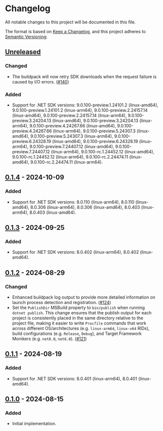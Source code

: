 # Changelog

All notable changes to this project will be documented in this file.

The format is based on [Keep a Changelog](https://keepachangelog.com/en/1.1.0/),
and this project adheres to [Semantic Versioning](https://semver.org/spec/v2.0.0.html).

## [Unreleased]

### Changed

- The buildpack will now retry SDK downloads when the request failure is caused by I/O errors. ([#140](https://github.com/heroku/buildpacks-dotnet/pull/140))

### Added

- Support for .NET SDK versions: 9.0.100-preview.1.24101.2 (linux-amd64), 9.0.100-preview.1.24101.2 (linux-arm64), 9.0.100-preview.2.24157.14 (linux-amd64), 9.0.100-preview.2.24157.14 (linux-arm64), 9.0.100-preview.3.24204.13 (linux-amd64), 9.0.100-preview.3.24204.13 (linux-arm64), 9.0.100-preview.4.24267.66 (linux-amd64), 9.0.100-preview.4.24267.66 (linux-arm64), 9.0.100-preview.5.24307.3 (linux-amd64), 9.0.100-preview.5.24307.3 (linux-arm64), 9.0.100-preview.6.24328.19 (linux-amd64), 9.0.100-preview.6.24328.19 (linux-arm64), 9.0.100-preview.7.24407.12 (linux-amd64), 9.0.100-preview.7.24407.12 (linux-arm64), 9.0.100-rc.1.24452.12 (linux-amd64), 9.0.100-rc.1.24452.12 (linux-arm64), 9.0.100-rc.2.24474.11 (linux-amd64), 9.0.100-rc.2.24474.11 (linux-arm64).

## [0.1.4] - 2024-10-09

### Added

- Support for .NET SDK versions: 8.0.110 (linux-arm64), 8.0.110 (linux-amd64), 8.0.306 (linux-arm64), 8.0.306 (linux-amd64), 8.0.403 (linux-arm64), 8.0.403 (linux-amd64).

## [0.1.3] - 2024-09-25

### Added

- Support for .NET SDK versions: 8.0.402 (linux-arm64), 8.0.402 (linux-amd64).

## [0.1.2] - 2024-08-29

### Changed

- Enhanced buildpack log output to provide more detailed information on launch process detection and registration. ([#124](https://github.com/heroku/buildpacks-dotnet/pull/124))
- Set the `PublishDir` MSBuild property to `bin/publish` when running `dotnet publish`. This change ensures that the publish output for each project is consistently placed in the same directory relative to the project file, making it easier to write `Procfile` commands that work across different OS/architectures (e.g. `linux-arm64`, `linux-x64` RIDs), build configurations (e.g. `Release`, `Debug`), and Target Framework Monikers (e.g. `net8.0`, `net6.0`). ([#121](https://github.com/heroku/buildpacks-dotnet/pull/121))

## [0.1.1] - 2024-08-19

### Added

- Support for .NET SDK versions: 8.0.401 (linux-arm64), 8.0.401 (linux-amd64).

## [0.1.0] - 2024-08-15

### Added

- Initial implementation.

[unreleased]: https://github.com/heroku/buildpacks-dotnet/compare/v0.1.4...HEAD
[0.1.4]: https://github.com/heroku/buildpacks-dotnet/compare/v0.1.3...v0.1.4
[0.1.3]: https://github.com/heroku/buildpacks-dotnet/compare/v0.1.2...v0.1.3
[0.1.2]: https://github.com/heroku/buildpacks-dotnet/compare/v0.1.1...v0.1.2
[0.1.1]: https://github.com/heroku/buildpacks-dotnet/compare/v0.1.0...v0.1.1
[0.1.0]: https://github.com/heroku/buildpacks-dotnet/releases/tag/v0.1.0

